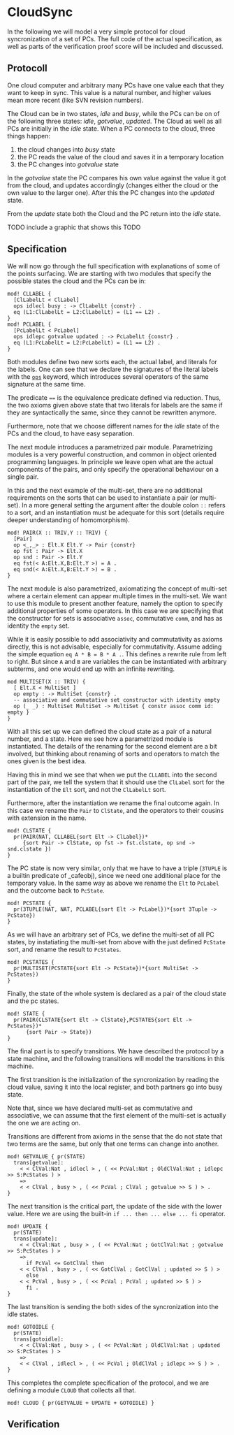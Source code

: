 CloudSync
=========

In the following we will model a very simple protocol for cloud
syncronization of a set of PCs. The full code of the actual
specification, as well as parts of the verification proof score will
be included and discussed.

Protocoll
---------

One cloud computer and arbitrary many PCs have one value each that
they want to keep in sync. This value is a natural number, and higher
values mean more recent (like SVN revision numbers).

The Cloud can be in two states, *idle* and *busy*, while the PCs can
be on of the following three states: *idle*, *gotvalue*, *updated*.
The Cloud as well as all PCs are initially in the *idle* state. 
When a PC connects to the cloud, three things happen:

1. the cloud changes into *busy* state
2. the PC reads the value of the cloud and saves it in a temporary
   location
3. the PC changes into *gotvalue* state

In the *gotvalue* state the PC compares his own value against the
value it got from the cloud, and updates accordingly (changes either
the cloud or the own value to the larger one). After this the PC
changes into the *updated* state.

From the *update* state both the Cloud and the PC return into the
*idle* state.

TODO include a graphic that shows this TODO

Specification
-------------

We will now go through the full specification with explanations of
some of the points surfacing. We are starting with two modules that
specify the possible states the cloud and the PCs can be in:
`````
mod! CLLABEL {
  [ClLabelLt < ClLabel]
  ops idlecl busy : -> ClLabelLt {constr} .
  eq (L1:ClLabelLt = L2:ClLabelLt) = (L1 == L2) .
}
mod! PCLABEL {
  [PcLabelLt < PcLabel]
  ops idlepc gotvalue updated : -> PcLabelLt {constr} .
  eq (L1:PcLabelLt = L2:PcLabelLt) = (L1 == L2) .
}
`````
Both modules define two new sorts each, the actual label, and literals
for the labels. One can see that we declare the signatures of the
literal labels with the [`ops`](#op) keyword, which introduces several
operators of the same signature at the same time.

The predicate `==` is the equivalence predicate defined via
reduction. Thus, the two axioms given above state that two literals
for labels are the same if they are syntactically the same, since they
cannot be rewritten anymore.

Furthermore, note that we choose different names for the *idle* state
of the PCs and the cloud, to have easy separation.

The next module introduces a parametrized pair module. Parametrizing
modules is a very powerful construction, and common in object oriented
programming languages. In principle we leave open what are the actual
components of the pairs, and only specify the operational behaviour on
a single pair.

In this and the next example of the multi-set, there are no additional
requirements on the sorts that can be used to instantiate a pair (or
multi-set). In a more general setting the argument after the double
colon `::` refers to a sort, and an instantiation must be adequate for
this sort (details require deeper understanding of homomorphism).
`````
mod! PAIR(X :: TRIV,Y :: TRIV) {
  [Pair]
  op <_,_> : Elt.X Elt.Y -> Pair {constr}
  op fst : Pair -> Elt.X
  op snd : Pair -> Elt.Y
  eq fst(< A:Elt.X,B:Elt.Y >) = A .
  eq snd(< A:Elt.X,B:Elt.Y >) = B .
}
`````

The next module is also parametrized, axiomatizing the concept of
multi-set where a certain element can appear multiple times in the
multi-set. We want to use this module to present another feature,
namely the option to specify additional properties of some
operators. In this case we are specifying that the constructor for
sets is associative `assoc`, commutative `comm`, and has as identity
the `empty` set. 

While it is easily possible to add associativity and commutativity as
axioms directly, this is not advisable, especially for
commutativity. Assume adding the simple equation `eq A * B = B * A .`.
This defines a rewrite rule from left to right. But since `A` and `B`
are variables the can be instantiated with arbitrary subterms, and one
would end up with an infinite rewriting.
`````
mod MULTISET(X :: TRIV) {
  [ Elt.X < MultiSet ]
  op empty : -> MultiSet {constr} .
  -- associative and commutative set constructor with identity empty
  op (_ _) : MultiSet MultiSet -> MultiSet { constr assoc comm id: empty }
}
`````

With all this set up we can defined the cloud state as a pair of a
natural number, and a state. Here we see how a parametrized module is
instantiated. The details of the renaming for the second element are a
bit involved, but thinking about renaming of sorts and operators to
match the ones given is the best idea. 

Having this in mind we see that when we put the `CLLABEL` into the
second part of the pair, we tell the system that it should use the
`ClLabel` sort for the instantiation of the `Elt` sort, and not the
`ClLabelLt` sort. 

Furthermore, after the instantiation we rename the final outcome
again. In this case we rename the `Pair` to `ClState`, and the
operators to their cousins with extension in the name.
`````
mod! CLSTATE { 
  pr(PAIR(NAT, CLLABEL{sort Elt -> ClLabel})*
     {sort Pair -> ClState, op fst -> fst.clstate, op snd -> snd.clstate }) 
}
`````

The PC state is now very similar, only that we have to have a triple
(`3TUPLE` is a builtin predicate of \_cafeobj), since we need one
additional place for the temporary value. In the same way as above we
rename the `Elt` to `PcLabel` and the outcome back to `PcState`.
`````
mod! PCSTATE { 
  pr(3TUPLE(NAT, NAT, PCLABEL{sort Elt -> PcLabel})*{sort 3Tuple -> PcState})
}
`````

As we will have an arbitrary set of PCs, we define the multi-set of
all PC states, by instatiating the multi-set from above with the just
defined `PcState` sort, and rename the result to `PcStates`.
`````
mod! PCSTATES { 
  pr(MULTISET(PCSTATE{sort Elt -> PcState})*{sort MultiSet -> PcStates}) 
}
`````

Finally, the state of the whole system is declared as a pair of the
cloud state and the pc states.
`````
mod! STATE { 
  pr(PAIR(CLSTATE{sort Elt -> ClState},PCSTATES{sort Elt -> PcStates})*
      {sort Pair -> State}) 
}
`````

The final part is to specify transitions. We have described the
protocol by a state machine, and the following transitions will model
the transitions in this machine.

The first transition is the initialization of the syncronization by
reading the cloud value, saving it into the local register, and both
partners go into busy state. 

Note that, since we have declared multi-set as commutative and
associative, we can assume that the first element of the multi-set is
actually the one we are acting on.

Transitions are different from axioms in the sense that the do not
state that two terms are the same, but only that one terms can change
into another.
`````
mod! GETVALUE { pr(STATE)
  trans[getvalue]: 
    < < ClVal:Nat , idlecl > , ( << PcVal:Nat ; OldClVal:Nat ; idlepc >> S:PcStates ) >
    =>
    < < ClVal , busy > , ( << PcVal ; ClVal ; gotvalue >> S ) > .
}
`````

The next transition is the critical part, the update of the side with
the lower value. Here we are using the built-in `if ... then ... else
... fi` operator.
`````
mod! UPDATE {
  pr(STATE)
  trans[update]:
    < < ClVal:Nat , busy > , ( << PcVal:Nat ; GotClVal:Nat ; gotvalue >> S:PcStates ) >
    =>
      if PcVal <= GotClVal then
	< < ClVal , busy > , ( << GotClVal ; GotClVal ; updated >> S ) >
      else
	< < PcVal , busy > , ( << PcVal ; PcVal ; updated >> S ) >
      fi .
}
`````

The last transition is sending the both sides of the syncronization
into the idle states.
`````
mod! GOTOIDLE {
  pr(STATE)
  trans[gotoidle]: 
    < < ClVal:Nat , busy > , ( << PcVal:Nat ; OldClVal:Nat ; updated >> S:PcStates ) >
    =>
    < < ClVal , idlecl > , ( << PcVal ; OldClVal ; idlepc >> S ) > .
}
`````

This completes the complete specification of the protocol, and we are
defining a module `CLOUD` that collects all that.
`````
mod! CLOUD { pr(GETVALUE + UPDATE + GOTOIDLE) }
`````



Verification
------------